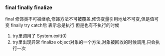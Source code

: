 ### final finally finalize
final 修饰类不可被继承,修饰方法不可被覆盖,修饰变量引用地址不可变,但是值可变
finally try catch后 表示总是执行 但是也有不执行的时候 
1. try里调用了 System.exit(0)
2. try里出现异常
finalize object对象的一个方法,对象被回收的时候调用,只会执行一次


